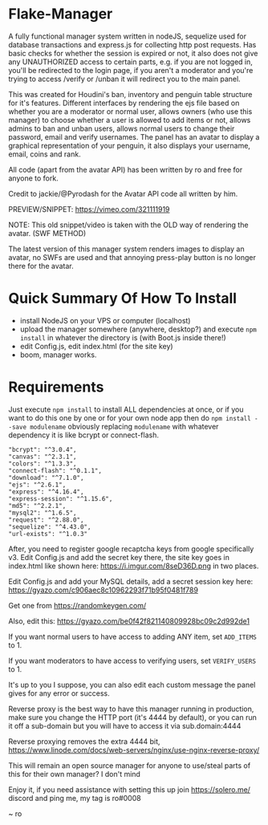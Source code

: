# Flake-Manager


A fully functional manager system written in nodeJS, sequelize used for database transactions and express.js for collecting http post requests. Has basic checks for whether the session is expired or not, it also does not give any UNAUTHORIZED access to certain parts, e.g. if you are not logged in, you'll be redirected to the login page, if you aren't a moderator and you're trying to access /verify or /unban it will redirect you to the main panel. 

This was created for Houdini's ban, inventory and penguin table structure for it's features. Different interfaces by rendering the ejs file based on whether you are a moderator or normal user, allows owners (who use this manager) to choose whether a user is allowed to add items or not, allows admins to ban and unban users, allows normal users to change their password, email and verify usernames. The panel has an avatar to display a graphical representation of your penguin, it also displays your username, email, coins and rank. 

All code (apart from the avatar API) has been written by ro and free for anyone to fork.


Credit to jackie/@Pyrodash for the Avatar API code all written by him.



PREVIEW/SNIPPET: https://vimeo.com/321111919 


NOTE: This old snippet/video is taken with the OLD way of rendering the avatar. (SWF METHOD)

The latest version of this manager system renders images to display an avatar, no SWFs are used and that annoying press-play button is no longer there for the avatar.

# Quick Summary Of How To Install

 - install NodeJS on your VPS or computer (localhost)
 - upload the manager somewhere (anywhere, desktop?) and execute `npm install` in whatever the directory is (with Boot.js inside there!)
 - edit Config.js, edit index.html (for the site key) 
 - boom, manager works.

# Requirements

Just execute `npm install` to install ALL dependencies at once, or if you want to do this one by one or for your own node app then do `npm install --save modulename` obviously replacing `modulename` with whatever dependency it is like bcrypt or connect-flash.
    
    
    "bcrypt": "^3.0.4",
    "canvas": "^2.3.1",
    "colors": "^1.3.3",
    "connect-flash": "^0.1.1",
    "download": "^7.1.0",
    "ejs": "^2.6.1",
    "express": "^4.16.4",
    "express-session": "^1.15.6",
    "md5": "^2.2.1",
    "mysql2": "^1.6.5",
    "request": "^2.88.0",
    "sequelize": "^4.43.0",
    "url-exists": "^1.0.3"

After, you need to register google recaptcha keys from google specifically v3. Edit Config.js and add the secret key there, the site key goes in index.html like shown here: https://i.imgur.com/8seD36D.png in two places.

Edit Config.js and add your MySQL details, add a secret session key here: https://gyazo.com/c906aec8c10962293f71b95f0481f789

Get one from https://randomkeygen.com/ 

Also, edit this: https://gyazo.com/be0f42f821140809928bc09c2d992de1

If you want normal users to have access to adding ANY item, set `ADD_ITEMS` to 1.

If you want moderators to have access to verifying users, set `VERIFY_USERS` to 1. 

It's up to you I suppose, you can also edit each custom message the panel gives for any error or success. 

Reverse proxy is the best way to have this manager running in production, make sure you change the HTTP port (it's 4444 by default), or you can run it off a sub-domain but you will have to access it via sub.domain:4444

Reverse proxying removes the extra 4444 bit, https://www.linode.com/docs/web-servers/nginx/use-nginx-reverse-proxy/



This will remain an open source manager for anyone to use/steal parts of this for their own manager? I don't mind

Enjoy it, if you need assistance with setting this up join https://solero.me/ discord and ping me, my tag is ro#0008


~ ro
